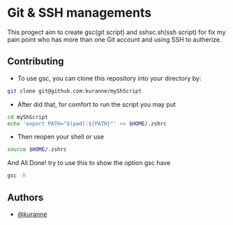 
# Git & SSH managements

This progect aim to create gsc(git script) and sshsc.sh(ssh script) for fix my pain point who has more than one Git account and using SSH to autherize.



## Contributing

- To use gsc, you can clone this repository into your directory by:
``` bash
git clone git@github.com:kuranne/myShScript
```
- After did that, for comfort to run the script you may put
```bash
cd myShScript
echo 'export PATH="$(pwd):${PATH}"' >> $HOME/.zshrc
```
- Then reopen your shell or use
```bash
source $HOME/.zshrc
```
And All Done! try to use this to show the option gsc have
```bash
gsc -h
```


## Authors
- [@kuranne](https://www.github.com/kuranne)
